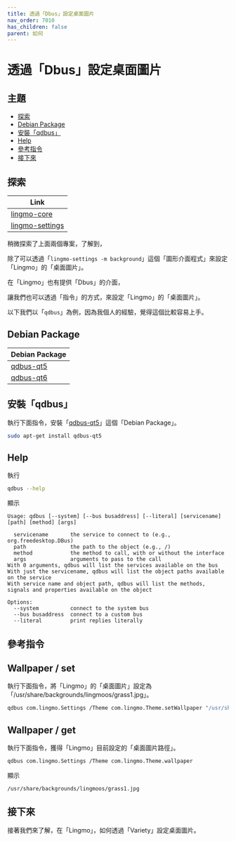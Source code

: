 ```yaml
---
title: 透過「Dbus」設定桌面圖片
nav_order: 7010
has_children: false
parent: 如何
---
```



# 透過「Dbus」設定桌面圖片




## 主題

* [探索](#探索)
* [Debian Package](#debian-package)
* [安裝「qdbus」](#安裝qdbus)
* [Help](#help)
* [參考指令](#參考指令)
* [接下來](#接下來)




## 探索

| Link |
| ---- |
| [lingmo-core](https://github.com/LingmoOS/lingmo-core/blob/main/settings-daemon/theme/thememanager.cpp#L301-L319) |
| [lingmo-settings](https://github.com/LingmoOS/lingmo-settings/blob/main/src/background.cpp#L16-L21) |

稍微探索了上面兩個專案，了解到，

除了可以透過「`lingmo-settings -m background`」這個「圖形介面程式」來設定「Lingmo」的「桌面圖片」。

在「Lingmo」也有提供「Dbus」的介面，

讓我們也可以透過「指令」的方式，來設定「Lingmo」的「桌面圖片」。

以下我們以「`qdbus`」為例，因為我個人的經驗，覺得這個比較容易上手。




## Debian Package

| Debian Package |
| -------------- |
| [qdbus-qt5](https://packages.debian.org/stable/qdbus-qt5) |
| [qdbus-qt6](https://packages.debian.org/stable/qdbus-qt6) |




## 安裝「qdbus」

執行下面指令，安裝「[qdbus-qt5](https://packages.debian.org/stable/qdbus-qt5)」這個「Debian Package」。

``` sh
sudo apt-get install qdbus-qt5
```




## Help

執行

``` sh
qdbus --help
```

顯示

```
Usage: qdbus [--system] [--bus busaddress] [--literal] [servicename] [path] [method] [args]

  servicename       the service to connect to (e.g., org.freedesktop.DBus)
  path              the path to the object (e.g., /)
  method            the method to call, with or without the interface
  args              arguments to pass to the call
With 0 arguments, qdbus will list the services available on the bus
With just the servicename, qdbus will list the object paths available on the service
With service name and object path, qdbus will list the methods, signals and properties available on the object

Options:
  --system          connect to the system bus
  --bus busaddress  connect to a custom bus
  --literal         print replies literally
```




## 參考指令

## Wallpaper / set

執行下面指令，將「Lingmo」的「桌面圖片」設定為「/usr/share/backgrounds/lingmoos/grass1.jpg」。

``` sh
qdbus com.lingmo.Settings /Theme com.lingmo.Theme.setWallpaper "/usr/share/backgrounds/lingmoos/grass1.jpg"
```




## Wallpaper / get

執行下面指令，獲得「Lingmo」目前設定的「桌面圖片路徑」。

``` sh
qdbus com.lingmo.Settings /Theme com.lingmo.Theme.wallpaper
```

顯示

```
/usr/share/backgrounds/lingmoos/grass1.jpg
```




## 接下來

接著我們來了解，在「Lingmo」，如何透過「Variety」設定桌面圖片。
